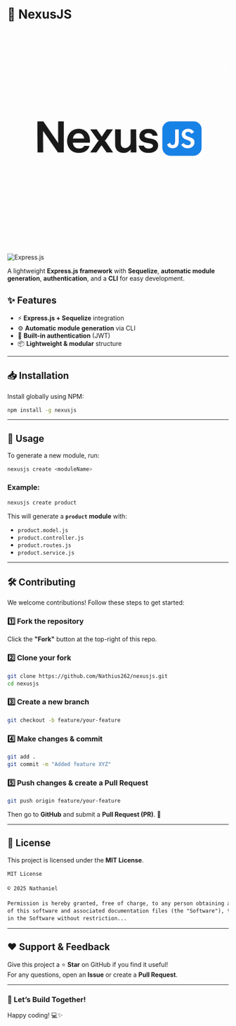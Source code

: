 # 🚀 NexusJS  

![NexusJS Logo](https://github.com/Nathius262/nexusjs/blob/main/logo.png) ![Express.js](https://img.shields.io/badge/Express.js-000000?style=for-the-badge&logo=express&logoColor=white) 

A lightweight **Express.js framework** with **Sequelize**, **automatic module generation**, **authentication**, and a **CLI** for easy development.  

## ✨ Features  
- ⚡ **Express.js + Sequelize** integration  
- ⚙️ **Automatic module generation** via CLI  
- 🔑 **Built-in authentication** (JWT)  
- 📦 **Lightweight & modular** structure  

---

## 📥 Installation  
Install globally using NPM:  
```sh
npm install -g nexusjs
```

---

## 🚀 Usage  
To generate a new module, run:  
```sh
nexusjs create <moduleName>
```

### **Example:**  
```sh
nexusjs create product
```
This will generate a **`product` module** with:  
- `product.model.js`  
- `product.controller.js`  
- `product.routes.js`  
- `product.service.js`  

---

## 🛠️ Contributing  
We welcome contributions! Follow these steps to get started:  

### **1️⃣ Fork the repository**  
Click the **"Fork"** button at the top-right of this repo.  

### **2️⃣ Clone your fork**  
```sh
git clone https://github.com/Nathius262/nexusjs.git
cd nexusjs
```

### **3️⃣ Create a new branch**  
```sh
git checkout -b feature/your-feature
```

### **4️⃣ Make changes & commit**  
```sh
git add .
git commit -m "Added feature XYZ"
```

### **5️⃣ Push changes & create a Pull Request**  
```sh
git push origin feature/your-feature
```
Then go to **GitHub** and submit a **Pull Request (PR)**. 🚀  

---

## 📝 License  
This project is licensed under the **MIT License**.  

```txt
MIT License  

© 2025 Nathaniel  

Permission is hereby granted, free of charge, to any person obtaining a copy
of this software and associated documentation files (the "Software"), to deal
in the Software without restriction...
```

---

## ❤️ Support & Feedback  
Give this project a ⭐ **Star** on GitHub if you find it useful!  
For any questions, open an **Issue** or create a **Pull Request**.  

---

### **🚀 Let’s Build Together!**  
Happy coding! 💻✨  

